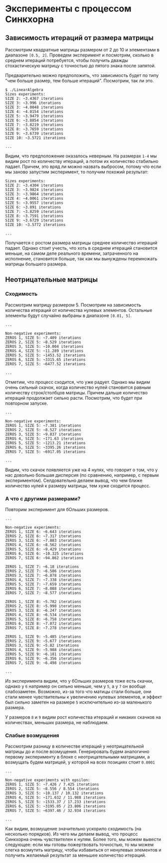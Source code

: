 # Эксперименты с процессом Синкхорна

## Зависимость итераций от размера матрицы

Рассмотрим квадратные матрицы размером от 2 до 10 и элементами в диапазоне `[0.5, 2]`. Проведем эксперимент и посмотрим, сколько в среднем итераций потребуется, чтобы получить дважды стохастическую матрицу с точностью до пятого знака после запятой.

Предварительно можно предположить, что зависимость будет по типу "чем больше размер, тем больше итераций". Посмотрим, так ли это.

```console
$ ./LinearAlgebra
Sizes experiments: 
SIZE 2: ~3.4367 iterations
SIZE 3: ~3.996 iterations
SIZE 3: ~4.0048 iterations
SIZE 4: ~4.0154 iterations
SIZE 5: ~3.9479 iterations
SIZE 6: ~3.8854 iterations
SIZE 7: ~3.8219 iterations
SIZE 8: ~3.7659 iterations
SIZE 9: ~3.6739 iterations
SIZE 10: ~3.5721 iterations

...

```

Видим, что предположение оказалось неверным. На размерах `1-4` мы видим рост по количеству итераций, а потом их количество стабильно падает. Причем, это вряд ли можно назвать выбросом, потому что если мы заново запустим эксперимент, то получим похожий результат:

```console
Sizes experiments: 
SIZE 2: ~3.4304 iterations
SIZE 3: ~3.9824 iterations
SIZE 3: ~3.9864 iterations
SIZE 4: ~4.0061 iterations
SIZE 5: ~3.9557 iterations
SIZE 6: ~3.891 iterations
SIZE 7: ~3.8259 iterations
SIZE 8: ~3.7591 iterations
SIZE 9: ~3.6729 iterations
SIZE 10: ~3.5772 iterations

...

```

Получается с ростом размера матрицы среднее количество итераций падает. Однако стоит учесть, что хоть в среднем итераций становится меньше, на самом деле реального времени, затраченного на исполнение, становится больше, так как мы вынуждены перемножать матрицы большего размера.

## Неотрицательные матрицы

### Сходимость

Рассмотрим матрицу размером 5. Посмотрим на зависимость количества итераций от количества нулевых элементов. Остальные элементы будут случайно выбраны в диапазоне `[0.01, 5]`.

```console
...

Non-negative experiments: 
ZEROS 1, SIZE 5: ~7.409 iterations
ZEROS 2, SIZE 5: ~8.529 iterations
ZEROS 3, SIZE 5: ~10.004 iterations
ZEROS 4, SIZE 5: ~11.289 iterations
ZEROS 5, SIZE 5: ~1453.52 iterations
ZEROS 6, SIZE 5: ~3315.65 iterations
ZEROS 7, SIZE 5: ~6477.52 iterations

...

```

Отметим, что процесс сходится, что уже радует. Однако мы видим очень сильный скачок, когда количество нулей становится равным количеству строк/столбцов матрицы. Причем дальше количество итераций продолжает сильно расти. Посмотрим, что будет при повторном запуске.

```console
...

Non-negative experiments: 
ZEROS 1, SIZE 5: ~7.381 iterations
ZEROS 2, SIZE 5: ~8.527 iterations
ZEROS 3, SIZE 5: ~9.837 iterations
ZEROS 4, SIZE 5: ~171.63 iterations
ZEROS 5, SIZE 5: ~1213.21 iterations
ZEROS 6, SIZE 5: ~3395.26 iterations
ZEROS 7, SIZE 5: ~6917.05 iterations

...
```

Видим, что скачок появляется уже на 4 нулях, что говорит о том, что у нас довольно большая дисперсия (по сравнению, например, с первым экспериментом). Селдовательно делаем вывод, что чем ближе количество нулей к размеру матрицы, тем хуже сходится процесс.

### А что с другими размерами?

Повторим эксперимент для бОльших размеров.

```console
...

Non-negative experiments: 
ZEROS 1, SIZE 6: ~6.643 iterations
ZEROS 2, SIZE 6: ~7.317 iterations
ZEROS 3, SIZE 6: ~7.883 iterations
ZEROS 4, SIZE 6: ~8.562 iterations
ZEROS 5, SIZE 6: ~9.429 iterations
ZEROS 6, SIZE 6: ~10.325 iterations
ZEROS 7, SIZE 6: ~94.862 iterations

ZEROS 1, SIZE 7: ~6.18 iterations
ZEROS 2, SIZE 7: ~6.586 iterations
ZEROS 3, SIZE 7: ~6.878 iterations
ZEROS 4, SIZE 7: ~7.338 iterations
ZEROS 5, SIZE 7: ~7.659 iterations
ZEROS 6, SIZE 7: ~8.088 iterations
ZEROS 7, SIZE 7: ~8.577 iterations

ZEROS 1, SIZE 8: ~5.782 iterations
ZEROS 2, SIZE 8: ~5.998 iterations
ZEROS 3, SIZE 8: ~6.247 iterations
ZEROS 4, SIZE 8: ~6.534 iterations
ZEROS 5, SIZE 8: ~6.758 iterations
ZEROS 6, SIZE 8: ~7.072 iterations
ZEROS 7, SIZE 8: ~7.278 iterations

ZEROS 1, SIZE 9: ~5.485 iterations
ZEROS 2, SIZE 9: ~5.677 iterations
ZEROS 3, SIZE 9: ~5.82 iterations
ZEROS 4, SIZE 9: ~5.988 iterations
ZEROS 5, SIZE 9: ~6.181 iterations
ZEROS 6, SIZE 9: ~6.356 iterations
ZEROS 7, SIZE 9: ~6.498 iterations

...
```

Из эксперимента видим, что у бОльших размеров тоже есть скачки, однако у `6` например он сильно меньше, чем у `5`, а у `7` он вообще слабозаметен. Возможно, из-за того что матицы стали больше, они стали менее чувствительны к увеличению нулевых элементов, и эффект был сильно заметен на размере `5` исключительно из-за маленького размера.

У размеров `8` и `9` видим рост количества итераций и никаких скачков на количествах, меньших размера, не наблюдаем.


### Слабые возмущения

Рассмотрим разницу в количестве итераций у неотрицательной матрицы до и после возмущения. Генерировать будем аналогично первому эксперименту в блоке с неотрицательными матрицами, а возмущать будем матрицей, у которой на всех позициях стоит `0.0001`

```console
...

Non-negative experiments with epsilon: 
ZEROS 1, SIZE 5: ~7.426 / 7.425 iterations
ZEROS 2, SIZE 5: ~8.556 / 8.554 iterations
ZEROS 3, SIZE 5: ~10.137 / 10.132 iterations
ZEROS 4, SIZE 5: ~171.632 / 11.988 iterations
ZEROS 5, SIZE 5: ~1533.37 / 17.233 iterations
ZEROS 6, SIZE 5: ~3195.05 / 23.806 iterations
ZEROS 7, SIZE 5: ~6397.46 / 32.934 iterations

...
```

Как видим, возмущение значительно ускорило сходимость (на несколько порядков). Из чего мы делаем вывод, что процесс Синкхорна очень чувствителен к нулям. Более того, мы можем вывести следующее: если мы готовы пожертвовать точностью, то мы можем слегка возмутить матрицу, чтобы избавиться от ненулевых элементов и получить желаемый результат за меньшее количество итераций.